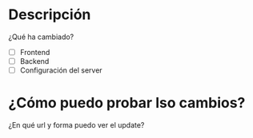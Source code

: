 # Descripción
¿Qué ha cambiado?

- [ ] Frontend
- [ ] Backend
- [ ] Configuración del server

# ¿Cómo puedo probar lso cambios?
¿En qué url y forma puedo ver el update?
